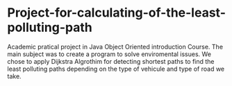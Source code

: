 # Project-for-calculating-of-the-least-polluting-path
Academic pratical project in Java Object Oriented introduction Course. The main subject was to create a program to solve enviromental issues. We chose to apply Dijkstra Algrothim for detecting shortest paths to find the least polluting paths depending on the type of vehicule and type of road we take.
